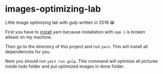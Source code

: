 # images-optimizing-lab
Little image optimizing lab with gulp written in 2016 :grin:

First you have to [install](https://yarnpkg.com/en/docs/install) yarn because installation with `npm i` is broken atleast on my machine.

Then go to the directory of this project and run `yarn`. This will install all dependencies for you.

Next you should run `yarn run gulp`. This command will optimize all pictures inside todo folder and put optimized images in done folder.
